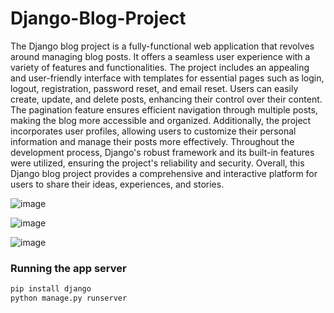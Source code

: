 # Django-Blog-Project
The Django blog project is a fully-functional web application that revolves around managing blog posts. It offers a seamless user experience with a variety of features and functionalities. The project includes an appealing and user-friendly interface with templates for essential pages such as login, logout, registration, password reset, and email reset. Users can easily create, update, and delete posts, enhancing their control over their content. The pagination feature ensures efficient navigation through multiple posts, making the blog more accessible and organized. Additionally, the project incorporates user profiles, allowing users to customize their personal information and manage their posts more effectively. Throughout the development process, Django's robust framework and its built-in features were utilized, ensuring the project's reliability and security. Overall, this Django blog project provides a comprehensive and interactive platform for users to share their ideas, experiences, and stories.

![image](https://github.com/balakrishnasajja/Django-Blog-Project/assets/95561879/60d70c98-1cef-4d51-9f8d-bbbdcd9e4d9e)


![image](https://github.com/balakrishnasajja/Django-Blog-Project/assets/95561879/5ad3eb10-bc2a-4a0d-a458-7598517b7033)


![image](https://github.com/balakrishnasajja/Django-Blog-Project/assets/95561879/2ea431b8-21f8-49ff-a0dc-07418c12c183)

### Running the app server

```bash
pip install django
python manage.py runserver
```
